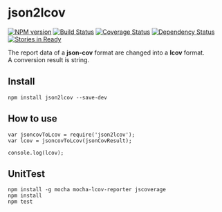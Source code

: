 json2lcov
===============================================================

[![NPM version](https://badge.fury.io/js/json2lcov.svg)](http://badge.fury.io/js/json2lcov)
[![Build Status](https://travis-ci.org/holyshared/json2lcov.png?branch=master)](https://travis-ci.org/holyshared/json2lcov)
[![Coverage Status](https://coveralls.io/repos/holyshared/json2lcov/badge.svg)](https://coveralls.io/r/holyshared/json2lcov)
[![Dependency Status](https://gemnasium.com/holyshared/json2lcov.svg)](https://gemnasium.com/holyshared/json2lcov)
[![Stories in Ready](https://badge.waffle.io/holyshared/json2lcov.png?label=ready&title=Ready)](https://waffle.io/holyshared/json2lcov)

The report data of a **json-cov** format are changed into a **lcov** format.  
A conversion result is string.

Install
---------------------------------------------------------------------------------------------------------

	npm install json2lcov --save-dev

How to use
---------------------------------------------------------------------------------------------------------

	var jsoncovToLcov = require('json2lcov');
	var lcov = jsoncovToLcov(jsonCovResult);

	console.log(lcov);

UnitTest
---------------------------------------------------------------------------------------------------------

	npm install -g mocha mocha-lcov-reporter jscoverage
	npm install
	npm test
